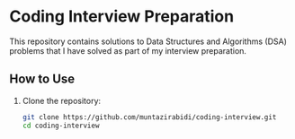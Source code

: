 # Coding Interview Preparation

This repository contains solutions to Data Structures and Algorithms (DSA) problems that I have solved as part of my interview preparation.

## How to Use

1. Clone the repository:
   ```bash
   git clone https://github.com/muntazirabidi/coding-interview.git
   cd coding-interview
   ```
